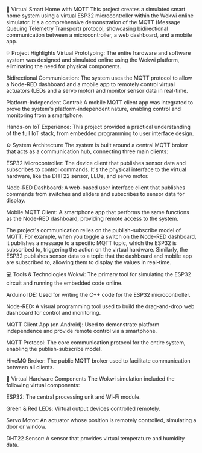 🏡 Virtual Smart Home with MQTT
This project creates a simulated smart home system using a virtual ESP32 microcontroller within the Wokwi online simulator. It's a comprehensive demonstration of the MQTT (Message Queuing Telemetry Transport) protocol, showcasing bidirectional communication between a microcontroller, a web dashboard, and a mobile app.

💡 Project Highlights
Virtual Prototyping: The entire hardware and software system was designed and simulated online using the Wokwi platform, eliminating the need for physical components.

Bidirectional Communication: The system uses the MQTT protocol to allow a Node-RED dashboard and a mobile app to remotely control virtual actuators (LEDs and a servo motor) and monitor sensor data in real-time.

Platform-Independent Control: A mobile MQTT client app was integrated to prove the system's platform-independent nature, enabling control and monitoring from a smartphone.

Hands-on IoT Experience: This project provided a practical understanding of the full IoT stack, from embedded programming to user interface design.

⚙️ System Architecture
The system is built around a central MQTT broker that acts as a communication hub, connecting three main clients:

ESP32 Microcontroller: The device client that publishes sensor data and subscribes to control commands. It's the physical interface to the virtual hardware, like the DHT22 sensor, LEDs, and servo motor.

Node-RED Dashboard: A web-based user interface client that publishes commands from switches and sliders and subscribes to sensor data for display.

Mobile MQTT Client: A smartphone app that performs the same functions as the Node-RED dashboard, providing remote access to the system.

The project's communication relies on the publish-subscribe model of MQTT. For example, when you toggle a switch on the Node-RED dashboard, it publishes a message to a specific MQTT topic, which the ESP32 is subscribed to, triggering the action on the virtual hardware. Similarly, the ESP32 publishes sensor data to a topic that the dashboard and mobile app are subscribed to, allowing them to display the values in real-time.

💻 Tools & Technologies
Wokwi: The primary tool for simulating the ESP32 circuit and running the embedded code online.

Arduino IDE: Used for writing the C++ code for the ESP32 microcontroller.

Node-RED: A visual programming tool used to build the drag-and-drop web dashboard for control and monitoring.

MQTT Client App (on Android): Used to demonstrate platform independence and provide remote control via a smartphone.

MQTT Protocol: The core communication protocol for the entire system, enabling the publish-subscribe model.

HiveMQ Broker: The public MQTT broker used to facilitate communication between all clients.

🔌 Virtual Hardware Components
The Wokwi simulation included the following virtual components:

ESP32: The central processing unit and Wi-Fi module.

Green & Red LEDs: Virtual output devices controlled remotely.

Servo Motor: An actuator whose position is remotely controlled, simulating a door or window.

DHT22 Sensor: A sensor that provides virtual temperature and humidity data.
